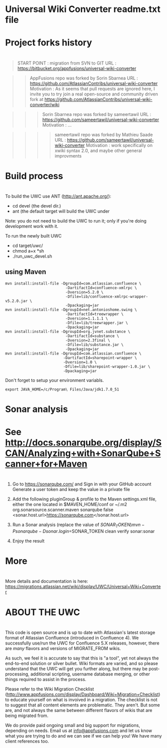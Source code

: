 # Universal Wiki Converter readme.txt file

#
#  Project forks history
#
> START POINT : migration from SVN to GIT
        URL : https://bitbucket.org/appfusions/universal-wiki-converter
        
>> AppFusions repo was forked by Sorin Sbarnea
        URL : https://github.com/AtlassianContribs/universal-wiki-converter
        Motivation : As it seems that pull requests are ignored here, I invite you to try join
                     a real open-source and community driven fork
                     at https://github.com/AtlassianContribs/universal-wiki-converter/wiki

>>> Sorin Sbarnea repo was forked by sameertawil
        URL : https://github.com/sameertawil/universal-wiki-converter
        Motivation : ...

>>>> sameertawil repo was forked by Mathieu Saade
        URL : https://github.com/sameertawil/universal-wiki-converter
        Motivation : work specifically on xwiki syntax 2.0, and maybe other general improvments

#
# Build process
#
To build the UWC use ANT (http://ant.apache.org/):
* cd devel (the devel dir.)
* ant      (the default target will build the UWC under 

Note: you do not need to build the UWC to run it; only if you're doing development work with it. 

To run the newly built UWC
* cd target/uwc/
* chmod a+x *sh
* ./run_uwc_devel.sh

## using Maven

```shell
mvn install:install-file -DgroupId=com.atlassian.confluence \
                           -DartifactId=confluence-xmlrpc \
                           -Dversion=5.2.0 \
                           -Dfile=lib/confluence-xmlrpc-wrapper-v5.2.0.jar \
                           -Dpackaging=jar
mvn install:install-file -DgroupId=net.antonioshome.swing \
                           -DartifactId=treewrapper \
                           -Dversion=1.1.1.1 \
                           -Dfile=lib/treewrapper.jar \
                           -Dpackaging=jar
mvn install:install-file -DgroupId=org.jvnet.substance \
                           -DartifactId=substance \
                           -Dversion=2.3final \
                           -Dfile=lib/substance.jar \
                           -Dpackaging=jar
mvn install:install-file -DgroupId=com.atlassian.confluence \
                          -DartifactId=sharepoint-wrapper \
						  -Dversion=1.0 \
						  -Dfile=lib/sharepoint-wrapper-1.0.jar \
						  -Dpackaging=jar
```

Don't forget to setup your environment variabls.
```
export JAVA_HOME=/c/Program\ Files/Java/jdk1.7.0_51
```

#
# Sonar analysis
# See http://docs.sonarqube.org/display/SCAN/Analyzing+with+SonarQube+Scanner+for+Maven
#
1. Go to https://sonarqube.com/ and 
    Sign in with your GitHub account
    Generate a user token and keep the value in a private file

2. Add the following pluginGroup & profile to the Maven settings.xml file,
   either the one located in $MAVEN_HOME/conf or ~/.m2
    <pluginGroups>
        <pluginGroup>org.sonarsource.scanner.maven</pluginGroup>
    </pluginGroups>
    <profiles>
        <profile>
            <id>sonarqube</id>
            <activation>
                <activeByDefault>false</activeByDefault>
            </activation>
            <properties>
                <sonar.host.url>https://sonarqube.com</sonar.host.url>
            </properties>
        </profile>
    </profiles>

3. Run a Sonar analysis (replace the value of $SONAR_TOKEN)
    mvn -Psonarqube -Dsonar.login=$SONAR_TOKEN clean verify sonar:sonar

4. Enjoy the result


#
#
# More
#
More details and documentation is here: https://migrations.atlassian.net/wiki/display/UWC/Universal+Wiki+Converter

#
# ABOUT THE UWC
#
This code is open source and is up to date with Atlassian's latest storage format of Atlassian Confluence
(introduced in Confluence 4). We successfully use/run the UWC for Confluence 5.X releases, however, there are *many* flavors and versions of MIGRATE_FROM wikis. 

As such, we feel it is accurate to say that this is "a tool", yet not always the end-to-end solution or silver bullet. Wiki formats are varied, and so please understand that the UWC will get you further along, but there may be post-processing, additional scripting, username database merging, or other things required to assist in the process. 

Please refer to the Wiki Migration Checklist (http://www.appfusions.com/display/Dashboard/Wiki+Migration+Checklist) to educate yourself on what is invoived in a migration. The checklist is not to suggest that all content elements are problematic. They aren't. But some are, and not always the same between different flavors of wikis that are being migrated from.

We do provide paid ongoing small and big support for migrations, depending on needs. Email us at info@appfusions.com and let us know what you are trying to do and we can see if we can help you!  We have many client references too.

